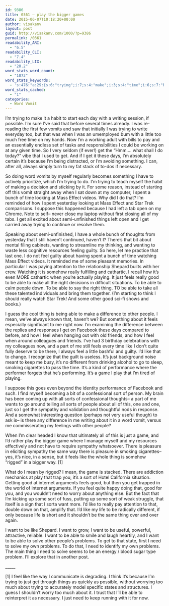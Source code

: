 ```yaml
---
id: 9386
title: 0361 – play the bigger games
date: 2015-06-07T10:18:20+00:00
author: visakanv
layout: post
guid: http://visakanv.com/1000/?p=9386
permalink: /0361
readability_ARI:
  - "6.5"
readability_CLI:
  - "7.4"
readability_LIX:
  - "28.2"
word_stats_word_count:
  - "1073"
word_stats_keywords:
  - 's:476:"a:29:{s:6:"trying";i:7;s:4:"make";i:3;s:4:"time";i:6;s:7:"because";i:4;s:5:"spent";i:3;s:5:"bunch";i:3;s:4:"mass";i:3;s:6:"effect";i:3;s:6:"guilty";i:3;s:4:"feel";i:6;s:6:"really";i:4;s:4:"just";i:6;s:5:"feels";i:5;s:4:"good";i:5;s:4:"able";i:8;s:5:"right";i:3;s:6:"people";i:4;s:5:"thing";i:5;s:10:"difference";i:3;s:4:"mean";i:3;s:4:"like";i:7;s:4:"game";i:4;s:4:"play";i:3;s:4:"sort";i:4;s:8:"sympathy";i:3;s:4:"need";i:5;s:4:"want";i:6;s:5:"solve";i:3;s:8:"problems";i:3;}";'
word_stats_cached:
  - "1"
categories:
  - Word Vomit
---
```

I&#8217;m trying to make it a habit to start each day with a writing session, if possible. I&#8217;m sure I&#8217;ve said that before several times already. I was re-reading the first few vomits and saw that initially I was trying to write everyday too, but that was when I was an umemployed bum with a little too much free time on my hands. Now I&#8217;m a working adult with bills to pay and an essentially endless set of tasks and responsibilities I could be working on at any given time. So I very seldom (if ever!) get the &#8220;Hmm&#8230;. what shall I do today?&#8221; vibe that I used to get. And if I get it these days, I&#8217;m absolutely certain it&#8217;s because I&#8217;m being distracted, or I&#8217;m avoiding something. I can, after all, always simply turn to my fat stack of to-dos if necessary.

So doing word vomits by myself regularly becomes something I have to actively prioritize, which I&#8217;m trying to do. I&#8217;m trying to teach myself the habit of making a decision and sticking by it. For some reason, instead of starting off this vomit straight away when I sat down at my computer, I spent a bunch of time looking at Mass Effect videos. Why did I do that? I&#8217;m reminded of how I spent yesterday looking at Mass Effect and Star Trek comparisons. I suppose this happened because I had left a tab open on my Chrome. Note to self– never close my laptop without first closing all of my tabs. I get all excited about semi-unfinished things left open and I get carried away trying to continue or resolve them.

Speaking about semi-unfinished, I have a whole bunch of thoughts from yesterday that I still haven&#8217;t continued, haven&#8217;t I? There&#8217;s that bit about mental filing cabinets, wanting to streamline my thinking, and wanting to waste less cognitive resources feeling guilty. So here, let me practice that last one. I do not feel guilty about having spent a bunch of time watching Mass Effect videos. It reminded me of some pleasant memories. In particular I was paying attention to the relationship Shepard builts with her crew. Watching it is somehow really fulfilling and cathartic. I recall how it&#8217;s even MORE cathartic when you&#8217;re actually playing. It just feels really good to be able to make all the right decisions in difficult situations. To be able to calm people down. To be able to say the right thing. TO be able to take all these talented individuals and bring them together. (I&#8217;m starting to think I should really watch Star Trek! And some other good sci-fi shows and books.)

I guess the cool thing is being able to make a difference to other people. I mean, we&#8217;ve always known that, haven&#8217;t we? But something about it feels especially significant to me right now. I&#8217;m examining the difference between the replies and responses I get on Facebook these days compared to before, and how I feel when hanging out with old friends, and how I feel when around colleagues and friends. I&#8217;ve had 3 birthday celebrations with my colleagues now, and a part of me still feels every time like I don&#8217;t quite fully deserve to be there, I always feel a little bashful and guilty. I&#8217;d like that to change. I recognize that the guilt is useless. It&#8217;s just background noise meant to keep me busy, it&#8217;s no different from drinking alcohol to go to sleep, smoking cigarettes to pass the time. It&#8217;s a kind of performance where the performer forgets that he&#8217;s performing. It&#8217;s a game I play that I&#8217;m tired of playing.

I suppose this goes even beyond the identity performance of Facebook and such. I find myself becoming a bit of a confessional sort of person. My brain has been coming up with all sorts of confessional thoughts– a part of me wants to go around telling all sorts of people about all of this, one and one, just so I get the sympathy and validation and thoughtful nods in response. And a somewhat interesting question (perhaps not very useful though) to ask is– is there any difference in me writing about it in a word vomit, versus me commisserating my feelings with other people?

When I&#8217;m clear headed I know that ultimately all of this is just a game, and I&#8217;d rather play the bigger game where I manage myself and my resources effectively and not have to require sympathy whatsoever. There is pleasure in eliciting sympathy the same way there is pleasure in smoking cigarettes– yes, it&#8217;s nice, in a sense, but it feels like the whole thing is somehow &#8220;rigged&#8221; in a bigger way. [1]

What do I mean by rigged? I mean, the game is stacked. There are addiction mechanics at play that trap you, it&#8217;s a sort of Hotel California situation. Getting good at internet arguments feels good, but then you get trapped in the world of internet arguments. If you feel quite happy doing that, good for you, and you wouldn&#8217;t need to worry about anything else. But the fact that I&#8217;m kicking up some sort of fuss, putting up some sort of weak struggle, that itself is a sign that I sorta want more. I&#8217;d like to really pay attention to that, double down on that, amplify that. I&#8217;d like my life to be radically different, if only because life is short and it shouldn&#8217;t be the same thing over and over again.

I want to be like Shepard. I want to grow, I want to be useful, powerful, attractive, reliable. I want to be able to smile and laugh heartily, and I want to be able to solve other people&#8217;s problems. To get to that state, first I need to solve my own problems. To do that, I need to identify my own problems. The main thing I need to solve seems to be an energy / blood sugar type problem. I&#8217;ll explore that in another post.
  
\_____

[1] I feel like the way I communicate is degrading. I think it&#8217;s because I&#8217;m trying to just get through things as quickly as possible, without worrying too much about trying to accurately model specific states and structures. I guess I shouldn&#8217;t worry too much about it. I trust that I&#8217;ll be able to reinterpret it as necessary. I just need to keep running with it for now.